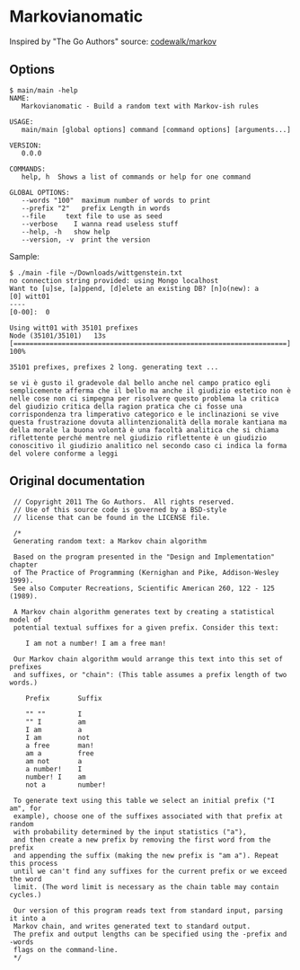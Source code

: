 # Markovianomatic

Inspired by "The Go Authors"
source: [codewalk/markov](https://golang.org/doc/codewalk/markov/)

## Options

```
$ main/main -help
NAME:
   Markovianomatic - Build a random text with Markov-ish rules

USAGE:
   main/main [global options] command [command options] [arguments...]

VERSION:
   0.0.0

COMMANDS:
   help, h  Shows a list of commands or help for one command

GLOBAL OPTIONS:
   --words "100"  maximum number of words to print
   --prefix "2"   prefix Length in words
   --file     text file to use as seed
   --verbose    I wanna read useless stuff
   --help, -h   show help
   --version, -v  print the version
```

Sample:

```
$ ./main -file ~/Downloads/wittgenstein.txt
no connection string provided: using Mongo localhost
Want to [u]se, [a]ppend, [d]elete an existing DB? [n]o(new): a
[0] witt01
----
[0-00]:  0

Using witt01 with 35101 prefixes
Node (35101/35101)   13s [====================================================================] 100%

35101 prefixes, prefixes 2 long. generating text ...

se vi è gusto il gradevole dal bello anche nel campo pratico egli semplicemente afferma che il bello ma anche il giudizio estetico non è nelle cose non ci simpegna per risolvere questo problema la critica del giudizio critica della ragion pratica che ci fosse una corrispondenza tra limperativo categorico e le inclinazioni se vive questa frustrazione dovuta allintenzionalità della morale kantiana ma della morale la buona volontà è una facoltà analitica che si chiama riflettente perché mentre nel giudizio riflettente è un giudizio conoscitivo il giudizio analitico nel secondo caso ci indica la forma del volere conforme a leggi

```

## Original documentation

     // Copyright 2011 The Go Authors.  All rights reserved.
     // Use of this source code is governed by a BSD-style
     // license that can be found in the LICENSE file.

     /*
     Generating random text: a Markov chain algorithm

     Based on the program presented in the "Design and Implementation" chapter
     of The Practice of Programming (Kernighan and Pike, Addison-Wesley 1999).
     See also Computer Recreations, Scientific American 260, 122 - 125 (1989).

     A Markov chain algorithm generates text by creating a statistical model of
     potential textual suffixes for a given prefix. Consider this text:

     	I am not a number! I am a free man!

     Our Markov chain algorithm would arrange this text into this set of prefixes
     and suffixes, or "chain": (This table assumes a prefix length of two words.)

     	Prefix       Suffix

     	"" ""        I
     	"" I         am
     	I am         a
     	I am         not
     	a free       man!
     	am a         free
     	am not       a
     	a number!    I
     	number! I    am
     	not a        number!

     To generate text using this table we select an initial prefix ("I am", for
     example), choose one of the suffixes associated with that prefix at random
     with probability determined by the input statistics ("a"),
     and then create a new prefix by removing the first word from the prefix
     and appending the suffix (making the new prefix is "am a"). Repeat this process
     until we can't find any suffixes for the current prefix or we exceed the word
     limit. (The word limit is necessary as the chain table may contain cycles.)

     Our version of this program reads text from standard input, parsing it into a
     Markov chain, and writes generated text to standard output.
     The prefix and output lengths can be specified using the -prefix and -words
     flags on the command-line.
     */
